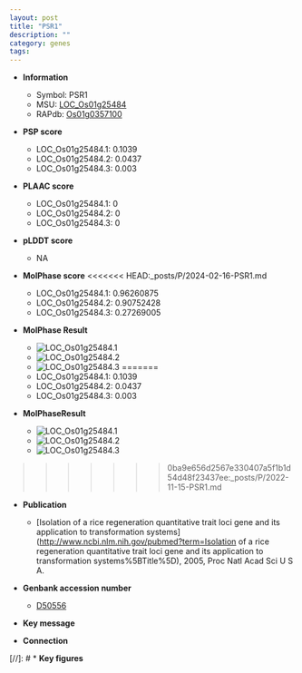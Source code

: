 ```yaml
---
layout: post
title: "PSR1"
description: ""
category: genes
tags: 
---
```


* **Information**  
    + Symbol: PSR1  
    + MSU: [LOC_Os01g25484](http://rice.plantbiology.msu.edu/cgi-bin/ORF_infopage.cgi?orf=LOC_Os01g25484)  
    + RAPdb: [Os01g0357100](http://rapdb.dna.affrc.go.jp/viewer/gbrowse_details/irgsp1?name=Os01g0357100)  

* **PSP score**  
    + LOC_Os01g25484.1: 0.1039 
    + LOC_Os01g25484.2: 0.0437 
    + LOC_Os01g25484.3: 0.003 

* **PLAAC score**  
    + LOC_Os01g25484.1: 0 
    + LOC_Os01g25484.2: 0 
    + LOC_Os01g25484.3: 0 

* **pLDDT score**
    + NA


* **MolPhase score**
<<<<<<< HEAD:_posts/P/2024-02-16-PSR1.md
    + LOC_Os01g25484.1: 0.96260875
    + LOC_Os01g25484.2: 0.90752428
    + LOC_Os01g25484.3: 0.27269005

* **MolPhase Result**
    + ![LOC_Os01g25484.1](https://304243504.github.io/Pictures/LOC_Os01g/LOC_Os01g25484.1.png)
    + ![LOC_Os01g25484.2](https://304243504.github.io/Pictures/LOC_Os01g/LOC_Os01g25484.2.png)
    + ![LOC_Os01g25484.3](https://304243504.github.io/Pictures/LOC_Os01g/LOC_Os01g25484.3.png)
=======
    + LOC_Os01g25484.1: 0.1039
    + LOC_Os01g25484.2: 0.0437
    + LOC_Os01g25484.3: 0.003

* **MolPhaseResult**
    + ![LOC_Os01g25484.1](https://ricepsp.github.io/pictures/LOC_Os01g/LOC_Os01g25484.1.png)
    + ![LOC_Os01g25484.2](https://ricepsp.github.io/pictures/LOC_Os01g/LOC_Os01g25484.2.png)
    + ![LOC_Os01g25484.3](https://ricepsp.github.io/pictures/LOC_Os01g/LOC_Os01g25484.3.png)
>>>>>>> 0ba9e656d2567e330407a5f1b1d54d48f23437ee:_posts/P/2022-11-15-PSR1.md

* **Publication**  
    + [Isolation of a rice regeneration quantitative trait loci gene and its application to transformation systems](http://www.ncbi.nlm.nih.gov/pubmed?term=Isolation of a rice regeneration quantitative trait loci gene and its application to transformation systems%5BTitle%5D), 2005, Proc Natl Acad Sci U S A.

* **Genbank accession number**  
    + [D50556](http://www.ncbi.nlm.nih.gov/nuccore/D50556)

* **Key message**  

* **Connection**  

[//]: # * **Key figures**  



